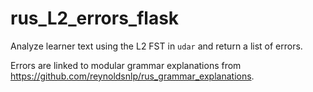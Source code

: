 # rus\_L2\_errors\_flask

Analyze learner text using the L2 FST in `udar` and return a list of errors.

Errors are linked to modular grammar explanations from
https://github.com/reynoldsnlp/rus_grammar_explanations.
